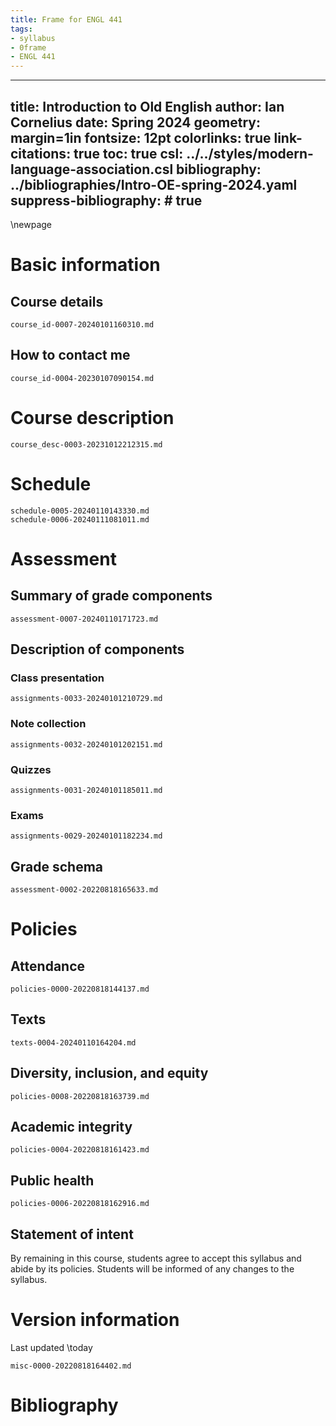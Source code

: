 ```yaml
---
title: Frame for ENGL 441
tags:
- syllabus
- 0frame
- ENGL 441
---
```

---
title: Introduction to Old English
author: Ian Cornelius
date: Spring 2024
geometry: margin=1in
fontsize: 12pt
colorlinks: true
link-citations: true
toc: true
csl: ../../styles/modern-language-association.csl
bibliography: ../bibliographies/Intro-OE-spring-2024.yaml
suppress-bibliography: # true
---

<!-- suggested command to build the pdf
pandoc --lua-filter include-files.lua --metadata=include-auto --citeproc --number-sections --pdf-engine=xelatex frame-0002-20240110165851.md -o ../docs/files/engl441-2024-spring.pdf
-->

\newpage

# Basic information

## Course details
``` {.include}
course_id-0007-20240101160310.md
```

## How to contact me
``` {.include}
course_id-0004-20230107090154.md
```

# Course description
``` {.include}
course_desc-0003-20231012212315.md
```

# Schedule
``` {.include}
schedule-0005-20240110143330.md
schedule-0006-20240111081011.md
```

# Assessment
## Summary of grade components
``` {.include}
assessment-0007-20240110171723.md
```

## Description of components
### Class presentation
``` {.include}
assignments-0033-20240101210729.md
```

### Note collection
``` {.include}
assignments-0032-20240101202151.md
```

### Quizzes
``` {.include}
assignments-0031-20240101185011.md
```

### Exams
``` {.include}
assignments-0029-20240101182234.md
```

## Grade schema
``` {.include}
assessment-0002-20220818165633.md
```

# Policies
## Attendance
``` {.include}
policies-0000-20220818144137.md
```

## Texts
``` {.include}
texts-0004-20240110164204.md
```

## Diversity, inclusion, and equity
``` {.include}
policies-0008-20220818163739.md
```

## Academic integrity
``` {.include}
policies-0004-20220818161423.md
```

## Public health
``` {.include}
policies-0006-20220818162916.md
```

## Statement of intent
By remaining in this course, students agree to accept this syllabus and abide by its policies.
Students will be informed of any changes to the syllabus.

# Version information
Last updated \today

``` {.include}
misc-0000-20220818164402.md
```

# Bibliography
